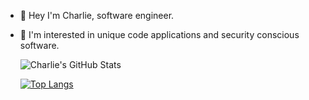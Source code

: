 - 👋 Hey I'm Charlie, software engineer.

- 👀 I'm interested in unique code applications and security conscious software.
  
  ![Charlie's GitHub Stats](https://github-readme-stats.vercel.app/api?username=charlieoriginal&show_icons=true&theme=radical)
  
  [![Top Langs](https://github-readme-stats.vercel.app/api/top-langs/?username=anuraghazra&layout=compact)](https://github.com/anuraghazra/github-readme-stats)
